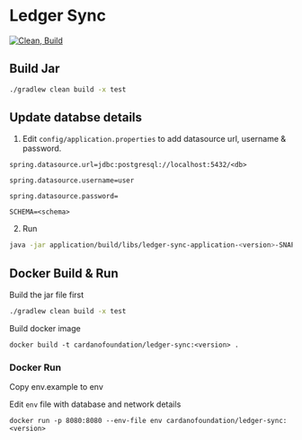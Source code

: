 # Ledger Sync


[![Clean, Build](https://github.com/cardano-foundation/cf-ledger-sync/actions/workflows/build.yml/badge.svg)](https://github.com/cardano-foundation/cf-ledger-sync/actions/workflows/build.yml)

## Build Jar

```bash
./gradlew clean build -x test
```

## Update databse details

1. Edit ``config/application.properties`` to add datasource url, username & password.

```
spring.datasource.url=jdbc:postgresql://localhost:5432/<db>

spring.datasource.username=user

spring.datasource.password=

SCHEMA=<schema>
```

2. Run

```bash
java -jar application/build/libs/ledger-sync-application-<version>-SNAPSHOT.jar
```

## Docker Build & Run

Build the jar file first

```bash
./gradlew clean build -x test
```

Build docker image


```shell
docker build -t cardanofoundation/ledger-sync:<version> .
```

### Docker Run

Copy env.example to env

Edit ``env`` file with database and network details

```shell
docker run -p 8080:8080 --env-file env cardanofoundation/ledger-sync:<version>
```
